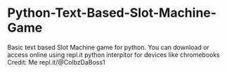 # Python-Text-Based-Slot-Machine-Game
Basic text based Slot Machine game for python. You can download or access online using repl.it python interpitor for devices like chromebooks
Credit: Me repl.it/@ColbzDaBoss1
